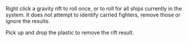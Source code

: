 Right click a gravity rift to roll once, or to roll for all ships currently in the system. It does not attempt to identify carried fighters, remove those or ignore the results.

Pick up and drop the plastic to remove the rift result.
